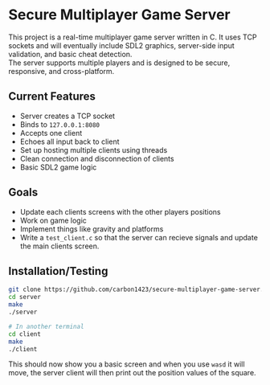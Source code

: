 # Secure Multiplayer Game Server

This project is a real-time multiplayer game server written in C. It uses TCP sockets and will eventually include SDL2 graphics, server-side input validation, and basic cheat detection.  
The server supports multiple players and is designed to be secure, responsive, and cross-platform.

## Current Features
- Server creates a TCP socket
- Binds to `127.0.0.1:8080`
- Accepts one client
- Echoes all input back to client
- Set up hosting multiple clients using threads
- Clean connection and disconnection of clients
- Basic SDL2 game logic

## Goals
- Update each clients screens with the other players positions
- Work on game logic
- Implement things like gravity and platforms
- Write a `test_client.c` so that the server can recieve signals and update the main clients screen.



## Installation/Testing
```bash
git clone https://github.com/carbon1423/secure-multiplayer-game-server.git
cd server
make
./server
```
```bash
# In another terminal
cd client
make
./client
```
This should now show you a basic screen and when you use `wasd` it will move, the server client will then print out the position values of the square.


